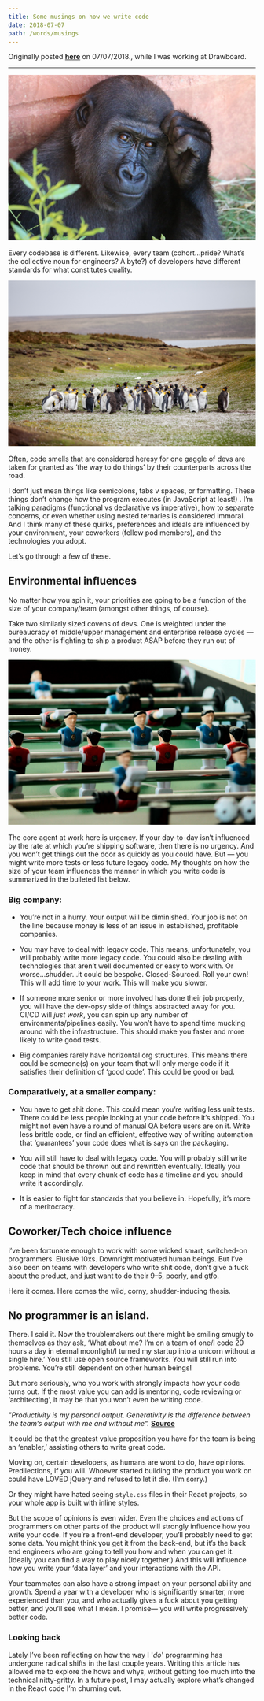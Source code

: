 ```yaml
---
title: Some musings on how we write code
date: 2018-07-07
path: /words/musings
---
```


Originally posted [**here**](https://levelup.gitconnected.com/some-musings-on-how-we-write-code-bc0e4fb5cab2) on 07/07/2018., while I was working at Drawboard.

---

![Gorilla thinking](./images/musings1.jpeg)

Every codebase is different. Likewise, every team (cohort…pride? What’s the collective noun for engineers? A byte?) of developers have different standards for what constitutes quality.

![A crowd of penguins in a grassy field](./images/musings2.jpeg)

Often, code smells that are considered heresy for one gaggle of devs are taken for granted as ‘the way to do things’ by their counterparts across the road.

I don’t just mean things like semicolons, tabs v spaces, or formatting. These things don’t change how the program executes (in JavaScript at least!) . I’m talking paradigms (functional vs declarative vs imperative), how to separate concerns, or even whether using nested ternaries is considered immoral. And I think many of these quirks, preferences and ideals are influenced by your environment, your coworkers (fellow pod members), and the technologies you adopt.

Let’s go through a few of these.

## Environmental influences

No matter how you spin it, your priorities are going to be a function of the size of your company/team (amongst other things, of course).

Take two similarly sized covens of devs. One is weighted under the bureaucracy of middle/upper management and enterprise release cycles — and the other is fighting to ship a product ASAP before they run out of money.

![Close up of foosball table](./images/musings3.jpeg)

The core agent at work here is urgency. If your day-to-day isn’t influenced by the rate at which you’re shipping software, then there is no urgency. And you won’t get things out the door as quickly as you could have. But — you might write more tests or less future legacy code. My thoughts on how the size of your team influences the manner in which you write code is summarized in the bulleted list below.

### Big company:

- You’re not in a hurry. Your output will be diminished. Your job is not on the line because money is less of an issue in established, profitable companies.

- You may have to deal with legacy code. This means, unfortunately, you will probably write more legacy code. You could also be dealing with technologies that aren’t well documented or easy to work with. Or worse…shudder…it could be bespoke. Closed-Sourced. Roll your own! This will add time to your work. This will make you slower.

- If someone more senior or more involved has done their job properly, you will have the dev-opsy side of things abstracted away for you. CI/CD will _just work_, you can spin up any number of environments/pipelines easily. You won’t have to spend time mucking around with the infrastructure. This should make you faster and more likely to write good tests.

- Big companies rarely have horizontal org structures. This means there could be someone(s) on your team that will only merge code if it satisfies their definition of ‘good code’. This could be good or bad.

### Comparatively, at a smaller company:

- You have to get shit done. This could mean you’re writing less unit tests. There could be less people looking at your code before it’s shipped. You might not even have a round of manual QA before users are on it. Write less brittle code, or find an efficient, effective way of writing automation that ‘guarantees’ your code does what is says on the packaging.

- You will still have to deal with legacy code. You will probably still write code that should be thrown out and rewritten eventually. Ideally you keep in mind that every chunk of code has a timeline and you should write it accordingly.

- It is easier to fight for standards that you believe in. Hopefully, it’s more of a meritocracy.

## Coworker/Tech choice influence

I’ve been fortunate enough to work with some wicked smart, switched-on programmers. Elusive 10xs. Downright motivated human beings. But I’ve also been on teams with developers who write shit code, don’t give a fuck about the product, and just want to do their 9–5, poorly, and gtfo.

Here it comes. Here comes the wild, corny, shudder-inducing thesis.

## No programmer is an island.

There. I said it. Now the troublemakers out there might be smiling smugly to themselves as they ask, ‘What about me? I’m on a team of one/I code 20 hours a day in eternal moonlight/I turned my startup into a unicorn without a single hire.’ You still use open source frameworks. You will still run into problems. You’re still dependent on other human beings!

But more seriously, who you work with strongly impacts how your code turns out. If the most value you can add is mentoring, code reviewing or ‘architecting’, it may be that you won’t even be writing code.

_"Productivity is my personal output. Generativity is the difference between the team’s output with me and without me"._ [**Source**](https://the-composition.com/the-origins-of-opera-and-the-future-of-programming-bcdaf8fbe960)

It could be that the greatest value proposition you have for the team is being an ‘enabler,’ assisting others to write great code.

Moving on, certain developers, as humans are wont to do, have opinions. Predilections, if you will. Whoever started building the product you work on could have LOVED jQuery and refused to let it die. (I’m sorry.)

Or they might have hated seeing `style.css` files in their React projects, so your whole app is built with inline styles.

But the scope of opinions is even wider. Even the choices and actions of programmers on other parts of the product will strongly influence how you write your code. If you’re a front-end developer, you’ll probably need to get some data. You might think you get it from the back-end, but it’s the back end engineers who are going to tell you how and when you can get it. (Ideally you can find a way to play nicely together.) And this will influence how you write your ‘data layer’ and your interactions with the API.

Your teammates can also have a strong impact on your personal ability and growth. Spend a year with a developer who is significantly smarter, more experienced than you, and who actually gives a fuck about you getting better, and you’ll see what I mean. I promise— you will write progressively better code.

### Looking back

Lately I’ve been reflecting on how the way I '_do_' programming has undergone radical shifts in the last couple years. Writing this article has allowed me to explore the hows and whys, without getting too much into the technical nitty-gritty. In a future post, I may actually explore what’s changed in the React code I’m churning out.
